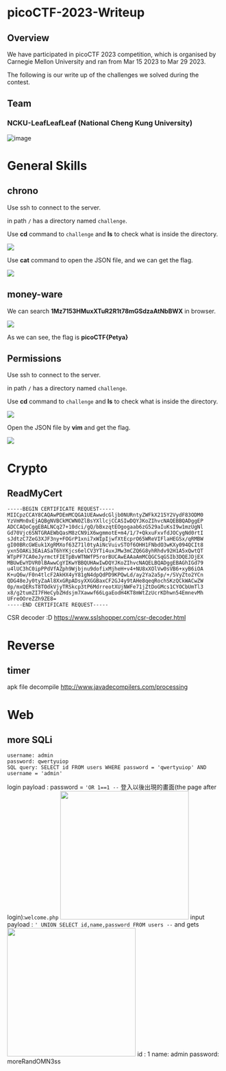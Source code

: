 # picoCTF-2023-Writeup

## Overview

We have participated in picoCTF 2023 competition, which is organised by Carnegie Mellon University and ran from Mar 15 2023 to Mar 29 2023.

The following is our write up of the challenges we solved during the contest.

## Team

### NCKU-LeafLeafLeaf (National Cheng Kung University)

![image](https://user-images.githubusercontent.com/70793703/229209720-b9e226d7-0ec7-43f7-9dec-6a812bcf3c6f.png)

# General Skills

## chrono 

Use ssh to connect to the server.

in path `/` has a directory named `challenge`.

Use **cd** command to `challenge` and **ls** to check what is inside the directory.

![](https://i.imgur.com/utvV0Wh.png)

Use **cat** command to open the JSON file, and we can get the flag.

![](https://i.imgur.com/ILuWoIM.png)

## money-ware

We can search **1Mz7153HMuxXTuR2R1t78mGSdzaAtNbBWX** in browser.

![](https://i.imgur.com/3zV87qY.png)

As we can see, the flag is **picoCTF{Petya}**

## Permissions

Use ssh to connect to the server.

in path `/` has a directory named `challenge`.

Use **cd** command to `challenge` and **ls** to check what is inside the directory.

![](https://i.imgur.com/rQiyUTO.png)

Open the JSON file by **vim** and get the flag.

![](https://i.imgur.com/2lEiIEl.png)

# Crypto
## ReadMyCert
```
-----BEGIN CERTIFICATE REQUEST-----
MIICpzCCAY8CAQAwPDEmMCQGA1UEAwwdcGljb0NURntyZWFkX215Y2VydF83ODM0
YzVmMn0xEjAQBgNVBCkMCWN0ZlBsYXllcjCCASIwDQYJKoZIhvcNAQEBBQADggEP
ADCCAQoCggEBALNCq27+10dci/gQ/bBxzqtEOgogaab6zG529aIuKsI9w1mzUgNl
Gd70Vjc6SNTGRAEWbQasM8zCN9iX6wgmmotE+m4/1/7+QkxuFxvfdJOCygNd0rtI
sJdtzC7ZeG3XJF3ny+FOGrP1xni7xWIpIjwfXtEcprO65WReVIFlaHEGSx/qRMBW
gI00BRcGWEuk1XgRMXof63Z71l0tyAiNcVuivSTOf6OHH1FNbdO3wKXy094QCIt8
yxn5OAKi3EAiASaT6hYKjcs6elCV3YTi4uxJMw3mCZQ6G8yhRhdv92H1A5xQwtQT
WTpPF7CA0eJyrmctFIETpBvWTNWfP5rorBUCAwEAAaAmMCQGCSqGSIb3DQEJDjEX
MBUwEwYDVR0lBAwwCgYIKwYBBQUHAwIwDQYJKoZIhvcNAQELBQADggEBAGhIGd79
u4lUC3hC0ipPPdVfAZph9Wjbjnu9dofixMjheH+v4+NU8xXOlVw0sVB6+xyB6iOA
K+uQ6w/F0n4tlcF2AkHX4yY81gN4dpQdPD9KPQwLd/ay2Ya2a5p/+/SVyZto2YCn
QDG48eJy0tyZaAl8XxGRpADsyXXGGBaxCF2GJ4y9tAHe8qeqRochSKzQCkWACwZW
0p/mxQERsT8TOdkVjyTRSkcp3tP6MdrreotXUjNWFe71jZtDoGMcs1CYOCbUmTl3
x8/g2tumZI7FHeCybZHdsjm7Xawwf66LgaEodH4KT8mWtZzUcrKDhwn54EmnevMh
UFreOOreZZh9ZE8=
-----END CERTIFICATE REQUEST-----
```
CSR decoder :D
https://www.sslshopper.com/csr-decoder.html

# Reverse

## timer
apk file decompile
http://www.javadecompilers.com/processing


# Web
## more SQLi
```
username: admin
password: qwertyuiop
SQL query: SELECT id FROM users WHERE password = 'qwertyuiop' AND username = 'admin'
```
login payload : 
password = `'OR 1==1 --`
登入以後出現的畫面(the page after login):`welcome.php`
<img src="https://i.imgur.com/9QIzhse.png" width=300></img>
input payload : `' UNION SELECT id,name,password FROM users --`
and gets
<img src="https://i.imgur.com/t0JGx0p.png" width=300></img>
id : 1
name: admin
password: moreRandOMN3ss


